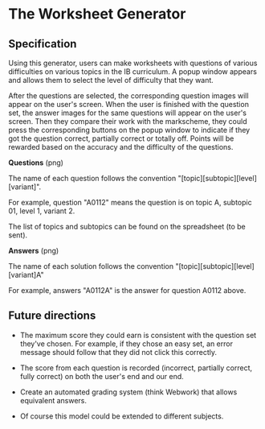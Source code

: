 # The Worksheet Generator

## Specification
Using this generator, users can make worksheets with questions of various difficulties on various topics in the IB curriculum.
A popup window appears and allows them to select the level of difficulty that they want.

After the questions are selected, the corresponding question images will appear on the user's screen.
When the user is finished with the question set, the answer images for the same questions will appear on the user's screen.
Then they compare their work with the markscheme, they could press the corresponding buttons on the popup window to indicate if they got the question correct, partially correct or totally off. Points will be rewarded based on the accuracy and the difficulty of the questions.


__Questions__ (png)

The name of each question follows the convention "[topic][subtopic][level][variant]".

For example, question "A0112" means the question is on topic A, subtopic 01, level 1, variant 2.

The list of topics and subtopics can be found on the spreadsheet (to be sent).


__Answers__ (png)

The name of each solution follows the convention "[topic][subtopic][level][variant]A"

For example, answers "A0112A" is the answer for question A0112 above.


## Future directions

+ The maximum score they could earn is consistent with the question set they've chosen. For example, if they chose an easy set, an error message should follow that they did not click this correctly.

+ The score from each question is recorded (incorrect, partially correct, fully correct) on both the user's end and our end.

+ Create an automated grading system (think Webwork) that allows equivalent answers.

+ Of course this model could be extended to different subjects.




